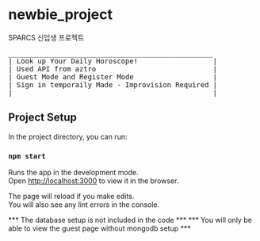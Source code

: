 # newbie_project

SPARCS 신입생 프로젝트

<pre>
_________________________________________________    
| Look up Your Daily Horoscope!                  |   
| Used API from aztro                            |   
| Guest Mode and Register Mode                   |   
| Sign in temporaily Made - Improvision Required |   
|________________________________________________|   
</pre>

## Project Setup

In the project directory, you can run:

### `npm start`

Runs the app in the development mode.\
Open [http://localhost:3000](http://localhost:3000) to view it in the browser.

The page will reload if you make edits.\
You will also see any lint errors in the console.

*** The database setup is not included in the code ***
*** You will only be able to view the guest page without mongodb setup ***
